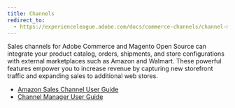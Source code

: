 ```yaml
---
title: Channels
redirect_to:
  - https://experienceleague.adobe.com/docs/commerce-channels/channel-manager/overview.html
---
```


Sales channels for Adobe Commerce and Magento Open Source can integrate your product catalog, orders, shipments, and store configurations with external marketplaces such as Amazon and Walmart. These powerful features empower you to increase revenue by capturing new storefront traffic and expanding sales to additional web stores.

- [Amazon Sales Channel User Guide](https://experienceleague.adobe.com/docs/commerce-channels/amazon/overview.html)
- [Channel Manager User Guide](https://experienceleague.adobe.com/docs/commerce-channels/channel-manager/intro-to-channel-manager/overview.html?lang=en)

